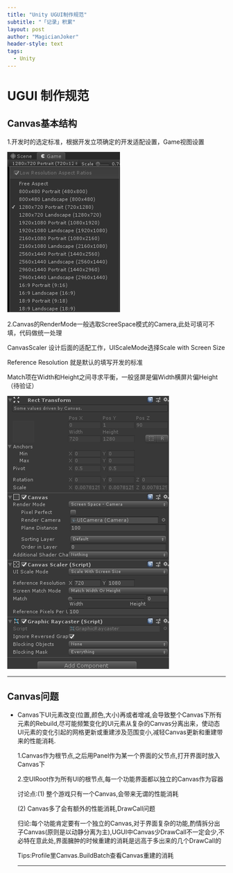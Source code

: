 ```yaml
---
title: "Unity UGUI制作规范"
subtitle: "「记录」积累"
layout: post
author: "MagicianJoker"
header-style: text
tags:
  - Unity
---
```


# UGUI 制作规范

## Canvas基本结构

1.开发时的选定标准，根据开发立项确定的开发适配设置，Game视图设置

![image-20201204192838980](https://raw.githubusercontent.com/MagicianJoker/magicianjoker.github.io/main/imageBed/202012/04/192839-258651.png)

2.Canvas的RenderMode一般选取ScreeSpace模式的Camera,此处可填可不填，代码做统一处理

CanvasScaler 设计后面的适配工作，UIScaleMode选择Scale with Screen Size

Reference Resolution 就是默认的填写开发的标准

Match项在Width和Height之间寻求平衡，一般竖屏是偏Width横屏片偏Height（待验证）

![image-20201209153057351](https://raw.githubusercontent.com/MagicianJoker/magicianjoker.github.io/main/imageBed/202012/09/153113-308639.png)



---

## Canvas问题

- Canvas下UI元素改变(位置,颜色,大小)再或者增减,会导致整个Canvas下所有元素的Rebuild,尽可能频繁变化的UI元素从复杂的Canvas分离出来，使动态UI元素的变化引起的网格更新或重建涉及范围变小,减轻Canvas更新和重建带来的性能消耗.

  1.Canvas作为根节点,之后用Panel作为某一个界面的父节点,打开界面时放入Canvas下

  2.空UIRoot作为所有UI的根节点,每一个功能界面都以独立的Canvas作为容器

  

  讨论点:(1) 整个游戏只有一个Canvas,会带来无谓的性能消耗

  (2) Canvas多了会有额外的性能消耗,DrawCall问题

  

  归论:每个功能肯定要有一个独立的Canvas,对于界面复杂的功能,酌情拆分出子Canvas(原则是以动静分离为主),UGUI中Canvas少DrawCall不一定会少,不必特在意此处,界面臃肿的时候重建的消耗是远高于多出来的几个DrawCall的

  Tips:Profile里Canvas.BuildBatch查看Canvas重建的消耗

  ---

  

  ​		
